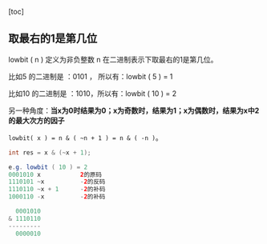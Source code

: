 [toc]

## 取最右的1是第几位

lowbit ( n ) 定义为非负整数 n 在二进制表示下取最右的1是第几位。

比如5 的二进制是 ：0101 ， 所以有：lowbit ( 5 ) = 1

比如10 的二进制是 ：1010，所以有：lowbit ( 10 ) = 2

另一种角度：**当x为0时结果为0；x为奇数时，结果为1；x为偶数时，结果为x中2的最大次方的因子**

`lowbit( x ) = n & ( ~n + 1 ) = n & ( -n )`。

```java
int res = x & (~x + 1);

e.g. lowbit ( 10 ) = 2
0001010	x			2的原码
1110101	~x			-2的反码
1110110 ~x + 1		-2的补码
1000110 -x			-2的补码

  0001010
& 1110110
---------
  0000010
```

